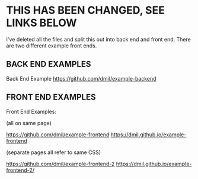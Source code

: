 # THIS HAS BEEN CHANGED, SEE LINKS BELOW

I've deleted all the files and split this out into back end and front end. There are two different example front ends.

## BACK END EXAMPLES
Back End Example  https://github.com/dmil/example-backend

## FRONT END EXAMPLES
Front End Examples:

(all on same page)

https://github.com/dmil/example-frontend
https://dmil.github.io/example-frontend

(separate pages all refer to same CSS)

https://github.com/dmil/example-frontend-2
https://dmil.github.io/example-frontend-2/
